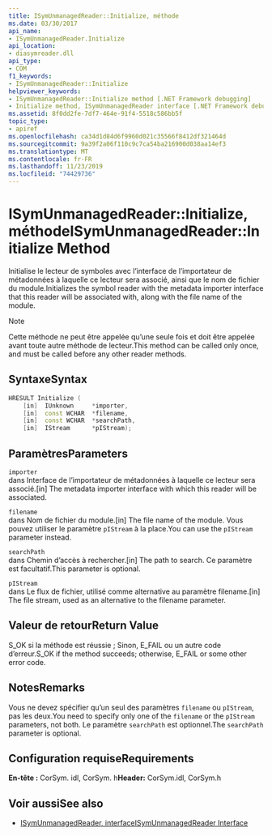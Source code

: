 ```yaml
---
title: ISymUnmanagedReader::Initialize, méthode
ms.date: 03/30/2017
api_name:
- ISymUnmanagedReader.Initialize
api_location:
- diasymreader.dll
api_type:
- COM
f1_keywords:
- ISymUnmanagedReader::Initialize
helpviewer_keywords:
- ISymUnmanagedReader::Initialize method [.NET Framework debugging]
- Initialize method, ISymUnmanagedReader interface [.NET Framework debugging]
ms.assetid: 8f0dd2fe-7df7-464e-91f4-5518c586bb5f
topic_type:
- apiref
ms.openlocfilehash: ca34d1d84d6f9960d021c35566f8412df321464d
ms.sourcegitcommit: 9a39f2a06f110c9c7ca54ba216900d038aa14ef3
ms.translationtype: MT
ms.contentlocale: fr-FR
ms.lasthandoff: 11/23/2019
ms.locfileid: "74429736"
---
```

# <a name="isymunmanagedreaderinitialize-method"></a><span data-ttu-id="88384-102">ISymUnmanagedReader::Initialize, méthode</span><span class="sxs-lookup"><span data-stu-id="88384-102">ISymUnmanagedReader::Initialize Method</span></span>
<span data-ttu-id="88384-103">Initialise le lecteur de symboles avec l’interface de l’importateur de métadonnées à laquelle ce lecteur sera associé, ainsi que le nom de fichier du module.</span><span class="sxs-lookup"><span data-stu-id="88384-103">Initializes the symbol reader with the metadata importer interface that this reader will be associated with, along with the file name of the module.</span></span>  
  
> [!NOTE]
> <span data-ttu-id="88384-104">Cette méthode ne peut être appelée qu’une seule fois et doit être appelée avant toute autre méthode de lecteur.</span><span class="sxs-lookup"><span data-stu-id="88384-104">This method can be called only once, and must be called before any other reader methods.</span></span>  
  
## <a name="syntax"></a><span data-ttu-id="88384-105">Syntaxe</span><span class="sxs-lookup"><span data-stu-id="88384-105">Syntax</span></span>  
  
```cpp  
HRESULT Initialize (  
    [in]  IUnknown     *importer,  
    [in]  const WCHAR  *filename,  
    [in]  const WCHAR  *searchPath,  
    [in]  IStream      *pIStream);  
```  
  
## <a name="parameters"></a><span data-ttu-id="88384-106">Paramètres</span><span class="sxs-lookup"><span data-stu-id="88384-106">Parameters</span></span>  
 `importer`  
 <span data-ttu-id="88384-107">dans Interface de l’importateur de métadonnées à laquelle ce lecteur sera associé.</span><span class="sxs-lookup"><span data-stu-id="88384-107">[in] The metadata importer interface with which this reader will be associated.</span></span>  
  
 `filename`  
 <span data-ttu-id="88384-108">dans Nom de fichier du module.</span><span class="sxs-lookup"><span data-stu-id="88384-108">[in] The file name of the module.</span></span> <span data-ttu-id="88384-109">Vous pouvez utiliser le paramètre `pIStream` à la place.</span><span class="sxs-lookup"><span data-stu-id="88384-109">You can use the `pIStream` parameter instead.</span></span>  
  
 `searchPath`  
 <span data-ttu-id="88384-110">dans Chemin d’accès à rechercher.</span><span class="sxs-lookup"><span data-stu-id="88384-110">[in] The path to search.</span></span> <span data-ttu-id="88384-111">Ce paramètre est facultatif.</span><span class="sxs-lookup"><span data-stu-id="88384-111">This parameter is optional.</span></span>  
  
 `pIStream`  
 <span data-ttu-id="88384-112">dans Le flux de fichier, utilisé comme alternative au paramètre filename.</span><span class="sxs-lookup"><span data-stu-id="88384-112">[in] The file stream, used as an alternative to the filename parameter.</span></span>  
  
## <a name="return-value"></a><span data-ttu-id="88384-113">Valeur de retour</span><span class="sxs-lookup"><span data-stu-id="88384-113">Return Value</span></span>  
 <span data-ttu-id="88384-114">S_OK si la méthode est réussie ; Sinon, E_FAIL ou un autre code d’erreur.</span><span class="sxs-lookup"><span data-stu-id="88384-114">S_OK if the method succeeds; otherwise, E_FAIL or some other error code.</span></span>  
  
## <a name="remarks"></a><span data-ttu-id="88384-115">Notes</span><span class="sxs-lookup"><span data-stu-id="88384-115">Remarks</span></span>  
 <span data-ttu-id="88384-116">Vous ne devez spécifier qu’un seul des paramètres `filename` ou `pIStream`, pas les deux.</span><span class="sxs-lookup"><span data-stu-id="88384-116">You need to specify only one of the `filename` or the `pIStream` parameters, not both.</span></span> <span data-ttu-id="88384-117">Le paramètre `searchPath` est optionnel.</span><span class="sxs-lookup"><span data-stu-id="88384-117">The `searchPath` parameter is optional.</span></span>  
  
## <a name="requirements"></a><span data-ttu-id="88384-118">Configuration requise</span><span class="sxs-lookup"><span data-stu-id="88384-118">Requirements</span></span>  
 <span data-ttu-id="88384-119">**En-tête :** CorSym. idl, CorSym. h</span><span class="sxs-lookup"><span data-stu-id="88384-119">**Header:** CorSym.idl, CorSym.h</span></span>  
  
## <a name="see-also"></a><span data-ttu-id="88384-120">Voir aussi</span><span class="sxs-lookup"><span data-stu-id="88384-120">See also</span></span>

- [<span data-ttu-id="88384-121">ISymUnmanagedReader, interface</span><span class="sxs-lookup"><span data-stu-id="88384-121">ISymUnmanagedReader Interface</span></span>](../../../../docs/framework/unmanaged-api/diagnostics/isymunmanagedreader-interface.md)
